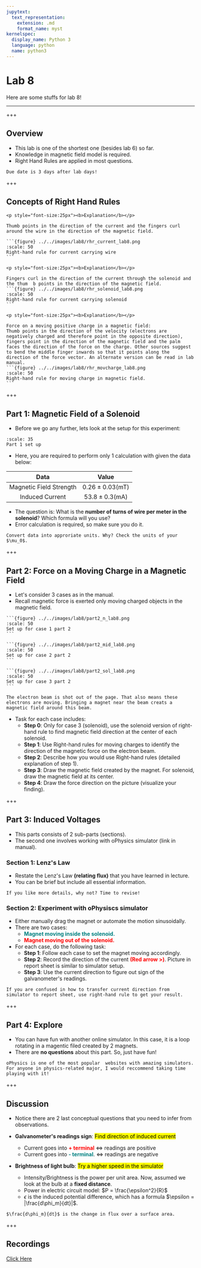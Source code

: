 ```yaml
---
jupytext:
  text_representation:
    extension: .md
    format_name: myst
kernelspec:
  display_name: Python 3
  language: python
  name: python3
---
```

# Lab 8

Here are some stuffs for lab 8!
___

+++

## Overview

- This lab is one of the shortest one (besides lab 6) so far.
- Knowledge in magnetic field model is required.
- Right Hand Rules are applied in most questions.

```{warning}
Due date is 3 days after lab days!
```

+++

## Concepts of Right Hand Rules

````{tabbed} Current carrying wire
<p style="font-size:25px"><b>Explanation</b></p>

Thumb points in the direction of the current and the fingers curl around the wire in the direction of the magnetic field.

```{figure} ../../images/lab8/rhr_current_lab8.png
:scale: 50
Right-hand rule for current carrying wire
```
````

````{tabbed} Current carrying solenoid
<p style="font-size:25px"><b>Explanation</b></p>

Fingers curl in the direction of the current through the solenoid and the thum  b points in the direction of the magnetic field.
```{figure} ../../images/lab8/rhr_solenoid_lab8.png
:scale: 50
Right-hand rule for current carrying solenoid
```
````

````{tabbed} Moving charge in magnetic field
<p style="font-size:25px"><b>Explanation</b></p>

Force on a moving positive charge in a magnetic field:
Thumb points in the direction of the velocity (electrons are negatively charged and therefore point in the opposite direction), fingers point in the direction of the magnetic field and the palm faces the direction of the force on the charge. Other sources suggest to bend the middle finger inwards so that it points along the direction of the force vector. An alternate version can be read in lab manual.
```{figure} ../../images/lab8/rhr_movcharge_lab8.png
:scale: 50
Right-hand rule for moving charge in magnetic field.
```
````

+++

## Part 1: Magnetic Field of a Solenoid

- Before we go any further, lets look at the setup for this experiment:

```{figure} ../../images/lab8/part1_setup_lab8.png
:scale: 35
Part 1 set up
```

- Here, you are required to perform only 1 calculation with given the data below:

|Data                   |Value            |
|:---------------------:|:---------------:|
|Magnetic Field Strength|$0.26\pm0.03$(mT)|
|Induced Current        |$53.8\pm0.3$(mA) |

- The question is: What is the **number of turns of wire per meter in the solenoid**? Which formula will you use?
- Error calculation is required, so make sure you do it.

```{caution}
Convert data into approriate units. Why? Check the units of your $\mu_0$.
```

+++

## Part 2: Force on a Moving Charge in a Magnetic Field

- Let's consider 3 cases as in the manual.
- Recall magnetic force is exerted only moving charged objects in the magnetic field.

````{tabbed} North Pole
```{figure} ../../images/lab8/part2_n_lab8.png
:scale: 50
Set up for case 1 part 2
```
````

````{tabbed} Magnet Midpoint
```{figure} ../../images/lab8/part2_mid_lab8.png
:scale: 50
Set up for case 2 part 2
```
````

````{tabbed} Two solenoids
```{figure} ../../images/lab8/part2_sol_lab8.png
:scale: 50
Set up for case 3 part 2
```
````

```{seealso}
The electron beam is shot out of the page. That also means these electrons are moving. Bringing a magnet near the beam creats a magnetic field around this beam.
```

- Task for each case includes:
  - **Step 0**: Only for case 3 (solenoid), use the solenoid version of right-hand rule to find magnetic field direction at the center of each solenoid.
  - **Step 1**: Use Right-hand rules for moving charges to identify the direction of the magnetic force on the electron beam.
  - **Step 2**: Describe how you would use Right-hand rules (detailed explanation of step 1).
  - **Step 3**: Draw the magnetic field created by the magnet. For solenoid, draw the magnetic field at its center.
  - **Step 4**: Draw the force direction on the picture (visualize your finding).

+++

## Part 3: Induced Voltages

- This parts consists of 2 sub-parts (sections).
- The second one involves working with oPhysics simulator (link in manual).

### Section 1: Lenz's Law

- Restate the Lenz's Law **(relating flux)** that you have learned in lecture.
- You can be brief but include all essential information.

```{note}
If you like more details, why not? Time to revise!
```

### Section 2: Experiment with oPhysiscs simulator

- Either manually drag the magnet or automate the motion sinusoidally.
- There are two cases:
  - <font color="teal"><b>Magnet moving inside the solenoid.</b></font>
  - <font color="red"><b>Magnet moving out of the solenoid.</b></font>
- For each case, do the following task:
  - **Step 1**: Follow each case to set the magnet moving accordingly.
  - **Step 2**: Record the direction of the current <font color="red"><b>(Red arrow >)</b></font>. Picture in report sheet is similar to simulator setup.
  - **Step 3**: Use the current direction to figure out sign of the galvanometer's readings.

```{tip}
If you are confused in how to transfer current direction from simulator to report sheet, use right-hand rule to get your result.
```

+++

## Part 4: Explore

- You can have fun with another online simulator. In this case, it is a loop rotating in a magentic filed created by 2 magnets.
- There are **no questions** about this part. So, just have fun!

```{note}
oPhysics is one of the most popular  websites with amazing simulators. For anyone in physics-related major, I would reccommend taking time playing with it!
```

+++

## Discussion

- Notice there are 2 last conceptual questions that you need to infer from observations.

- **Galvanometer's readings sign**: <mark>Find direction of induced current</mark>
  - Current goes into <font color="red"><b>+ terminal</b></font> <=> readings are positive
  - Current goes into <font color="teal"><b>- terminal</b></font>. <=> readings are negative

- **Brightness of light bulb**: <mark>Try a higher speed in the simulator</mark>
  - Intensity/Brightness is the power per unit area. Now, assumed we look at the bulb at a **fixed distance**.
  - Power in electric circuit model: $P = \frac{\epsilon^2}{R}$
  - $\epsilon$ is the induced potential difference, which has a formula $\epsilon = |\frac{d\phi_m}{dt}|$.

```{tip}
$\frac{d\phi_m}{dt}$ is the change in flux over a surface area.
```

+++

## Recordings

[Click Here](https://ubc.zoom.us/rec/share/t67Ii7RDiSgvk8f3EZD9BFzJogo1RZ34-ZFue6I3sS8dg864bKblgZ5tJRbhaOct.7tgjQnrjOkHozW0a)